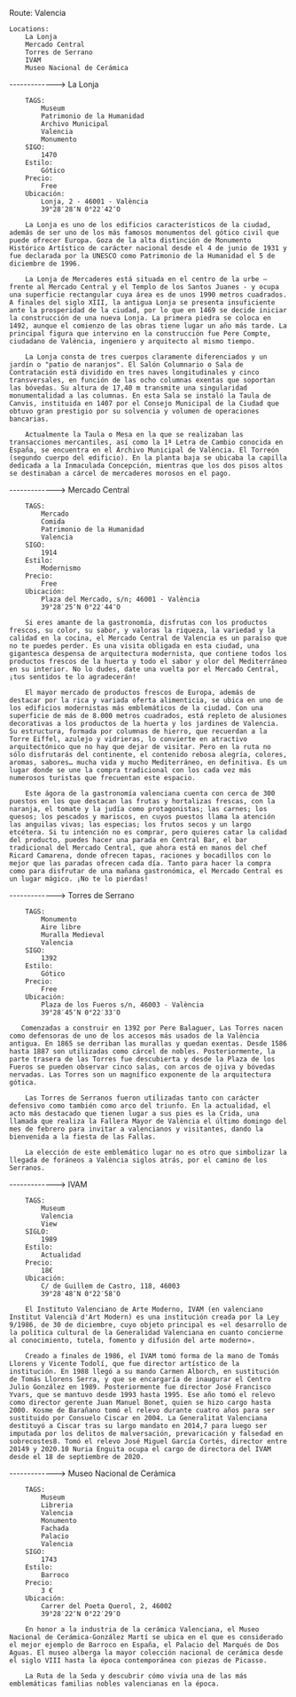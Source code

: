 Route: Valencia

    Locations:
        La Lonja
        Mercado Central
        Torres de Serrano
        IVAM
        Museo Nacional de Cerámica

-------------> La Lonja

        TAGS: 
            Museum
            Patrimonio de la Humanidad
            Archivo Municipal
            Valencia
            Monumento
        SIGO:
            1470
        Estilo:
            Gótico
        Precio:
            Free
        Ubicación:
            Lonja, 2 - 46001 - València
            39°28′28″N 0°22′42″O

        La Lonja es uno de los edificios característicos de la ciudad, además de ser uno de los más famosos monumentos del gótico civil que puede ofrecer Europa. Goza de la alta distinción de Monumento Histórico Artístico de carácter nacional desde el 4 de junio de 1931 y fue declarada por la UNESCO como Patrimonio de la Humanidad el 5 de diciembre de 1996.

        La Lonja de Mercaderes está situada en el centro de la urbe – frente al Mercado Central y el Templo de los Santos Juanes - y ocupa una superficie rectangular cuya área es de unos 1990 metros cuadrados. A finales del siglo XIII, la antigua Lonja se presenta insuficiente ante la prosperidad de la ciudad, por lo que en 1469 se decide iniciar la construcción de una nueva Lonja. La primera piedra se coloca en 1492, aunque el comienzo de las obras tiene lugar un año más tarde. La principal figura que intervino en la construcción fue Pere Compte, ciudadano de València, ingeniero y arquitecto al mismo tiempo.

        La Lonja consta de tres cuerpos claramente diferenciados y un jardín o "patio de naranjos". El Salón Columnario o Sala de Contratación está dividido en tres naves longitudinales y cinco transversales, en función de las ocho columnas exentas que soportan las bóvedas. Su altura de 17,40 m transmite una singularidad monumentalidad a las columnas. En esta Sala se instaló la Taula de Canvis, instituida en 1407 por el Consejo Municipal de la Ciudad que obtuvo gran prestigio por su solvencia y volumen de operaciones bancarias.

        Actualmente la Taula o Mesa en la que se realizaban las transacciones mercantiles, así como la 1ª Letra de Cambio conocida en España, se encuentra en el Archivo Municipal de València. El Torreón (segundo cuerpo del edificio). En la planta baja se ubicaba la capilla dedicada a la Inmaculada Concepción, mientras que los dos pisos altos se destinaban a cárcel de mercaderes morosos en el pago.

-------------> Mercado Central

        TAGS: 
            Mercado
            Comida
            Patrimonio de la Humanidad
            Valencia
        SIGO:
            1914
        Estilo:
            Modernismo
        Precio:
            Free
        Ubicación:
            Plaza del Mercado, s/n; 46001 - València
            39°28′25″N 0°22′44″O

        Si eres amante de la gastronomía, disfrutas con los productos frescos, su color, su sabor, y valoras la riqueza, la variedad y la calidad en la cocina, el Mercado Central de Valencia es un paraíso que no te puedes perder. Es una visita obligada en esta ciudad, una gigantesca despensa de arquitectura modernista, que contiene todos los productos frescos de la huerta y todo el sabor y olor del Mediterráneo en su interior. No lo dudes, date una vuelta por el Mercado Central, ¡tus sentidos te lo agradecerán!

        El mayor mercado de productos frescos de Europa, además de destacar por la rica y variada oferta alimenticia, se ubica en uno de los edificios modernistas más emblemáticos de la ciudad. Con una superficie de más de 8.000 metros cuadrados, está repleto de alusiones decorativas a los productos de la huerta y los jardines de Valencia. Su estructura, formada por columnas de hierro, que recuerdan a la Torre Eiffel, azulejo y vidrieras, lo convierte en atractivo arquitectónico que no hay que dejar de visitar. Pero en la ruta no sólo disfrutarás del continente, el contenido rebosa alegría, colores, aromas, sabores… mucha vida y mucho Mediterráneo, en definitiva. Es un lugar donde se une la compra tradicional con los cada vez más numerosos turistas que frecuentan este espacio.

        Este ágora de la gastronomía valenciana cuenta con cerca de 300 puestos en los que destacan las frutas y hortalizas frescas, con la naranja, el tomate y la judía como protagonistas; las carnes; los quesos; los pescados y mariscos, en cuyos puestos llama la atención las anguilas vivas; las especias; los frutos secos y un largo etcétera. Si tu intención no es comprar, pero quieres catar la calidad del producto, puedes hacer una parada en Central Bar, el bar tradicional del Mercado Central, que ahora está en manos del chef Ricard Camarena, donde ofrecen tapas, raciones y bocadillos con lo mejor que las paradas ofrecen cada día. Tanto para hacer la compra como para disfrutar de una mañana gastronómica, el Mercado Central es un lugar mágico. ¡No te lo pierdas!


-------------> Torres de Serrano

        TAGS: 
            Monumento
            Aire libre
            Muralla Medieval
            Valencia
        SIGO:
            1392 
        Estilo:
            Gótico
        Precio:
            Free
        Ubicación:
            Plaza de los Fueros s/n, 46003 - València
            39°28′45″N 0°22′33″O

       Comenzadas a construir en 1392 por Pere Balaguer, Las Torres nacen como defensoras de uno de los accesos más usados de la València antigua. En 1865 se derriban las murallas y quedan exentas. Desde 1586 hasta 1887 son utilizadas como cárcel de nobles. Posteriormente, la parte trasera de las Torres fue descubierta y desde la Plaza de los Fueros se pueden observar cinco salas, con arcos de ojiva y bóvedas nervadas. Las Torres son un magnífico exponente de la arquitectura gótica.

        Las Torres de Serranos fueron utilizadas tanto con carácter defensivo como también como arco del triunfo. En la actualidad, el acto más destacado que tienen lugar a sus pies es la Crida, una llamada que realiza la Fallera Mayor de València el último domingo del mes de febrero para invitar a valencianos y visitantes, dando la bienvenida a la fiesta de las Fallas.

        La elección de este emblemático lugar no es otro que simbolizar la llegada de foráneos a València siglos atrás, por el camino de los Serranos.


-------------> IVAM

        TAGS: 
            Museum
            Valencia
            View
        SIGLO:
            1989
        Estilo:
            Actualidad
        Precio:
            18€
        Ubicación:
            C/ de Guillem de Castro, 118, 46003
            39°28′48″N 0°22′58″O

        El Instituto Valenciano de Arte Moderno, IVAM (en valenciano Institut Valencià d'Art Modern) es una institución creada por la Ley 9/1986, de 30 de diciembre,​ cuyo objeto principal es «el desarrollo de la política cultural de la Generalidad Valenciana en cuanto concierne al conocimiento, tutela, fomento y difusión del arte moderno».

        Creado a finales de 1986, el IVAM tomó forma de la mano de Tomás Llorens y Vicente Todolí, que fue director artístico de la institución.​ En 1988 llegó a su mando Carmen Alborch, en sustitución de Tomás Llorens Serra, y que se encargaría de inaugurar el Centro Julio González en 1989.​ Posteriormente fue director José Francisco Yvars, que se mantuvo desde 1993 hasta 1995.​ Ese año tomó el relevo como director gerente Juan Manuel Bonet, quien se hizo cargo hasta 2000.​ Kosme de Barañano tomó el relevo durante cuatro años para ser sustituido por Consuelo Ciscar en 2004.​ La Generalitat Valenciana destituyó a Ciscar tras su largo mandato en 2014,7 para luego ser imputada por los delitos de malversación, prevaricación y falsedad en sobrecostes8​. Tomó el relevo José Miguel García Cortés, director entre 20149​ y 2020.10​ Nuria Enguita ocupa el cargo de directora del IVAM desde el 18 de septiembre de 2020.


-------------> Museo Nacional de Cerámica

        TAGS: 
            Museum
            Libreria
            Valencia
            Monumento
            Fachada
            Palacio
            Valencia
        SIGO:
            1743
        Estilo:
            Barroco
        Precio:
            3 €
        Ubicación:
            Carrer del Poeta Querol, 2, 46002
            39°28′22″N 0°22′29″O

        En honor a la industria de la cerámica Valenciana, el Museo Nacional de Cerámica-González Martí se ubica en el que es considerado el mejor ejemplo de Barroco en España, el Palacio del Marqués de Dos Aguas. El museo alberga la mayor colección nacional de cerámica desde el siglo VIII hasta la época contemporánea con piezas de Picasso.

        La Ruta de la Seda y descubrir cómo vivía una de las más emblemáticas familias nobles valencianas en la época.